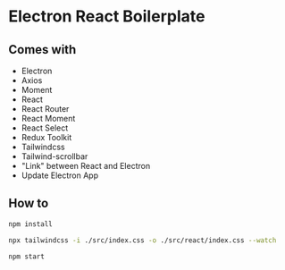 # Electron React Boilerplate

## Comes with

- Electron
- Axios
- Moment
- React
- React Router
- React Moment
- React Select
- Redux Toolkit
- Tailwindcss
- Tailwind-scrollbar
- "Link" between React and Electron
- Update Electron App

## How to

```bash
npm install
```

```bash
npx tailwindcss -i ./src/index.css -o ./src/react/index.css --watch
```

```bash
npm start
```
